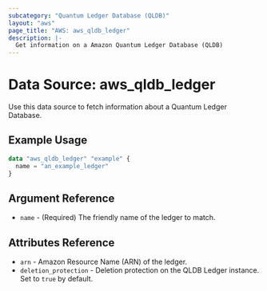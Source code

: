 ```yaml
---
subcategory: "Quantum Ledger Database (QLDB)"
layout: "aws"
page_title: "AWS: aws_qldb_ledger"
description: |-
  Get information on a Amazon Quantum Ledger Database (QLDB)
---
```


# Data Source: aws_qldb_ledger

Use this data source to fetch information about a Quantum Ledger Database.

## Example Usage

```terraform
data "aws_qldb_ledger" "example" {
  name = "an_example_ledger"
}
```

## Argument Reference

* `name` - (Required) The friendly name of the ledger to match.

## Attributes Reference

* `arn` - Amazon Resource Name (ARN) of the ledger.
* `deletion_protection` - Deletion protection on the QLDB Ledger instance. Set to `true` by default.
